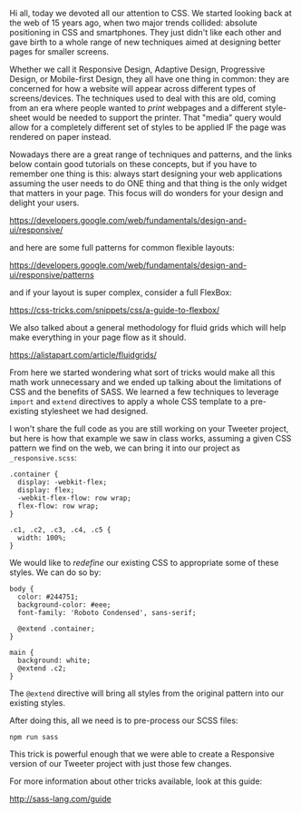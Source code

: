 Hi all, today we devoted all our attention to CSS.  We started looking back at 
the web of 15 years ago, when two major trends collided:  absolute positioning in
CSS and smartphones.  They just didn't like each other and gave birth to a 
whole range of new techniques aimed at designing better pages for smaller screens.

Whether we call it Responsive Design, Adaptive Design, Progressive Design, or 
Mobile-first Design, they all have one thing in common:  they are concerned
for how a website will appear across different types of screens/devices.   The
techniques used to deal with this are old, coming from an era where people
wanted to *print* webpages and a different style-sheet would be needed to 
support the printer.   That "media" query would allow for a completely different
set of styles to be applied IF the page was rendered on paper instead.

Nowadays there are a great range of techniques and patterns, and the links below
contain good tutorials on these concepts, but if you have to remember one thing 
is this:  always start designing your web applications assuming the user needs
to do ONE thing and that thing is the only widget that matters in your page.
This focus will do wonders for your design and delight your users.

https://developers.google.com/web/fundamentals/design-and-ui/responsive/

and here are some full patterns for common flexible layouts:

https://developers.google.com/web/fundamentals/design-and-ui/responsive/patterns

and if your layout is super complex, consider a full FlexBox:

https://css-tricks.com/snippets/css/a-guide-to-flexbox/

We also talked about a general methodology for fluid grids which will help make everything in your page flow as it should. 

https://alistapart.com/article/fluidgrids/

From here we started wondering what sort of tricks would make all this math work unnecessary and we ended up talking about the limitations of CSS and the benefits of SASS. We learned a few techniques to leverage `import` and `extend` directives to apply a whole CSS template to a pre-existing stylesheet we had designed.

I won't share the full code as you are still working on your Tweeter project,
but here is how that example we saw in class works, assuming a given CSS pattern we find on the web, we can bring it into our project as `_responsive.scss`:

``` 
.container {
  display: -webkit-flex;
  display: flex;
  -webkit-flex-flow: row wrap;
  flex-flow: row wrap;
}

.c1, .c2, .c3, .c4, .c5 {
  width: 100%;
}
```

We would like to *redefine* our existing CSS to appropriate some of these styles. 
We can do so by:

```
body {
  color: #244751;
  background-color: #eee;
  font-family: 'Roboto Condensed', sans-serif;

  @extend .container; 
}

main {
  background: white; 
  @extend .c2;
}
```

The `@extend` directive will bring all styles from the original pattern into our
existing styles.

After doing this, all we need is to pre-process our SCSS files:

`npm run sass`

This trick is powerful enough that we were able to create a Responsive version
of our Tweeter project with just those few changes.

For more information about other tricks available, look at this guide:

http://sass-lang.com/guide
